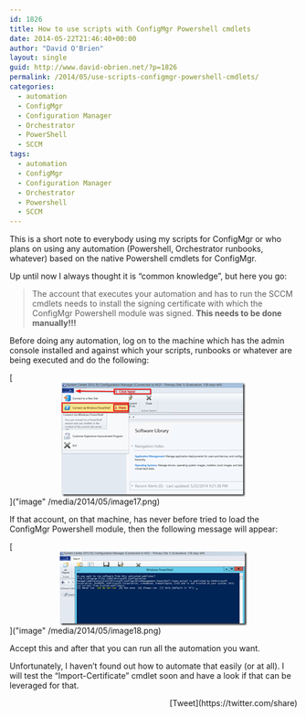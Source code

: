 ```yaml
---
id: 1826
title: How to use scripts with ConfigMgr Powershell cmdlets
date: 2014-05-22T21:46:40+00:00
author: "David O'Brien"
layout: single
guid: http://www.david-obrien.net/?p=1826
permalink: /2014/05/use-scripts-configmgr-powershell-cmdlets/
categories:
  - automation
  - ConfigMgr
  - Configuration Manager
  - Orchestrator
  - PowerShell
  - SCCM
tags:
  - automation
  - ConfigMgr
  - Configuration Manager
  - Orchestrator
  - Powershell
  - SCCM
---
```

This is a short note to everybody using my scripts for ConfigMgr or who plans on using any automation (Powershell, Orchestrator runbooks, whatever) based on the native Powershell cmdlets for ConfigMgr.

Up until now I always thought it is “common knowledge”, but here you go:

> The account that executes your automation and has to run the SCCM cmdlets needs to install the signing certificate with which the ConfigMgr Powershell module was signed. **This needs to be done manually!!!** 

Before doing any automation, log on to the machine which has the admin console installed and against which your scripts, runbooks or whatever are being executed and do the following:

[<img style="background-image: none; float: none; padding-top: 0px; padding-left: 0px; margin-left: auto; display: block; padding-right: 0px; margin-right: auto; border: 0px;" title="image" src="/media/2014/05/image_thumb17.png" alt="image" width="322" height="200" border="0" />]("image" /media/2014/05/image17.png)

If that account, on that machine, has never before tried to load the ConfigMgr Powershell module, then the following message will appear:

[<img style="background-image: none; float: none; padding-top: 0px; padding-left: 0px; margin-left: auto; display: block; padding-right: 0px; margin-right: auto; border: 0px;" title="image" src="/media/2014/05/image_thumb18.png" alt="image" width="328" height="130" border="0" />]("image" /media/2014/05/image18.png)

Accept this and after that you can run all the automation you want.

Unfortunately, I haven’t found out how to automate that easily (or at all). I will test the “Import-Certificate” cmdlet soon and have a look if that can be leveraged for that. 

<div style="float: right; margin-left: 10px;">
  [Tweet](https://twitter.com/share)
</div>

